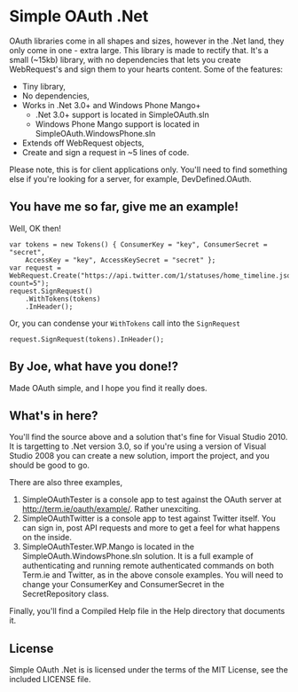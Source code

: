 # Simple OAuth .Net

OAuth libraries come in all shapes and sizes, however in the .Net land, they only come in one - extra large. This library is made to rectify that. It's a small (~15kb) library, with no dependencies that lets you create WebRequest's and sign them to your hearts content. Some of the features:

* Tiny library,
* No dependencies,
* Works in .Net 3.0+ and Windows Phone Mango+
  * .Net 3.0+ support is located in SimpleOAuth.sln
  * Windows Phone Mango support is located in SimpleOAuth.WindowsPhone.sln
* Extends off WebRequest objects,
* Create and sign a request in ~5 lines of code.

Please note, this is for client applications only. You'll need to find something else if you're looking for a server, for example, DevDefined.OAuth.

## You have me so far, give me an example!

Well, OK then!

	var tokens = new Tokens() { ConsumerKey = "key", ConsumerSecret = "secret",
		AccessKey = "key", AccessKeySecret = "secret" };
	var request = WebRequest.Create("https://api.twitter.com/1/statuses/home_timeline.json?count=5");
	request.SignRequest()
		.WithTokens(tokens)
		.InHeader();

Or, you can condense your <code>WithTokens</code> call into the <code>SignRequest</code>

	request.SignRequest(tokens).InHeader();

## By Joe, what have you done!?

Made OAuth simple, and I hope you find it really does.

## What's in here?

You'll find the source above and a solution that's fine for Visual Studio 2010. It is targetting to .Net version 3.0, so if you're using a version of Visual Studio 2008 you can create a new solution, import the project, and you should be good to go.

There are also three examples,

1. SimpleOAuthTester is a console app to test against the OAuth server at http://term.ie/oauth/example/. Rather unexciting.
2. SimpleOAuthTwitter is a console app to test against Twitter itself. You can sign in, post API requests and more to get a feel for what happens on the inside.
3. SimpleOAuthTester.WP.Mango is located in the SimpleOAuth.WindowsPhone.sln solution. It is a full example of authenticating and running remote authenticated commands on both Term.ie and Twitter, as in the above console examples. You will need to change your ConsumerKey and ConsumerSecret in the SecretRepository class.

Finally, you'll find a Compiled Help file in the Help directory that documents it.

## License

Simple OAuth .Net is is licensed under the terms of the MIT License, see the included LICENSE file.